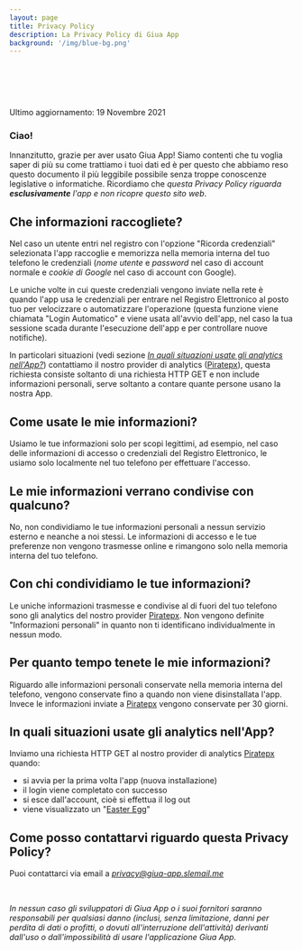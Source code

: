 ```yaml
---
layout: page
title: Privacy Policy
description: La Privacy Policy di Giua App
background: '/img/blue-bg.png'
---
```


# ⠀

Ultimo aggiornamento: 19 Novembre 2021

### Ciao!

Innanzitutto, grazie per aver usato Giua App! Siamo contenti che tu voglia saper di più su come trattiamo i tuoi dati ed è per questo che abbiamo reso questo documento il più leggibile possibile senza troppe conoscenze legislative o informatiche. Ricordiamo che *questa Privacy Policy riguarda **esclusivamente** l'app e non ricopre questo sito web*.

## Che informazioni raccogliete?

Nel caso un utente entri nel registro con l'opzione "Ricorda credenziali" selezionata l'app raccoglie e memorizza nella memoria interna del tuo telefono le credenziali (*nome utente* e *password* nel caso di account normale e *cookie di Google* nel caso di account con Google).

Le uniche volte in cui queste credenziali vengono inviate nella rete è quando l'app usa le credenziali per entrare nel Registro Elettronico al posto tuo per velocizzare o automatizzare l'operazione (questa funzione viene chiamata "Login Automatico" e viene usata all'avvio dell'app, nel caso la tua sessione scada durante l'esecuzione dell'app e per controllare nuove notifiche).

In particolari situazioni (vedi sezione *[In quali situazioni usate gli analytics nell'App?](#analytics)*) contattiamo il nostro provider di analytics ([Piratepx](https://www.piratepx.com/)), questa richiesta consiste soltanto di una richiesta HTTP GET e non include informazioni personali, serve soltanto a contare quante persone usano la nostra App.

## Come usate le mie informazioni?

Usiamo le tue informazioni solo per scopi legittimi, ad esempio, nel caso delle informazioni di accesso o credenziali del Registro Elettronico, le usiamo solo localmente nel tuo telefono per effettuare l'accesso.

## Le mie informazioni verrano condivise con qualcuno?

No, non condividiamo le tue informazioni personali a nessun servizio esterno e neanche a noi stessi. Le informazioni di accesso e le tue preferenze non vengono trasmesse online e rimangono solo nella memoria interna del tuo telefono.

## Con chi condividiamo le tue informazioni?

Le uniche informazioni trasmesse e condivise al di fuori del tuo telefono sono gli analytics del nostro provider [Piratepx](https://www.piratepx.com/). Non vengono definite "Informazioni personali" in quanto non ti identificano individualmente in nessun modo.

## Per quanto tempo tenete le mie informazioni?

Riguardo alle informazioni personali conservate nella memoria interna del telefono, vengono conservate fino a quando non viene disinstallata l'app. Invece le informazioni inviate a [Piratepx](https://www.piratepx.com/) vengono conservate per 30 giorni.

## In quali situazioni usate gli analytics nell'App?

<div id="analytics"></div>

Inviamo una richiesta HTTP GET al nostro provider di analytics [Piratepx](https://www.piratepx.com/) quando:

- si avvia per la prima volta l'app (nuova installazione)
- il login viene completato con successo
- si esce dall'account, cioè si effettua il log out
- viene visualizzato un "[Easter Egg](https://it.wikipedia.org/wiki/Easter_egg)"

## Come posso contattarvi riguardo questa Privacy Policy?

Puoi contattarci via email a *privacy@giua-app.slemail.me*

<br>

*In nessun caso gli sviluppatori di Giua App o i suoi fornitori saranno responsabili per qualsiasi danno (inclusi, senza limitazione, danni per perdita di dati o profitti, o dovuti all'interruzione dell'attività) derivanti dall'uso o dall'impossibilità di usare l'applicazione Giua App.*

<br><br><br>